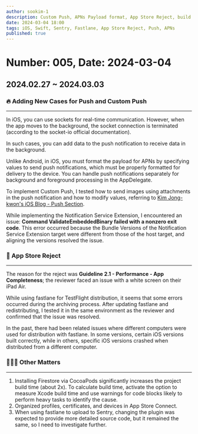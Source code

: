 ```yaml
---
author: sookim-1
description: Custom Push, APNs Payload format, App Store Reject, build time reduction, App Store Connect, Sentry fastlane plugin
date: 2024-03-04 18:00
tags: iOS, Swift, Sentry, Fastlane, App Store Reject, Push, APNs
published: true
---
```

# Number: 005, Date: 2024-03-04

## 2024.02.27 ~ 2024.03.03
### 🔥 Adding New Cases for Push and Custom Push
---

In iOS, you can use sockets for real-time communication. However, when the app moves to the background, the socket connection is terminated (according to the socket-io official documentation). 

In such cases, you can add data to the push notification to receive data in the background.

Unlike Android, in iOS, you must format the payload for APNs by specifying values to send push notifications, which must be properly formatted for delivery to the device. You can handle push notifications separately for background and foreground processing in the AppDelegate.

To implement Custom Push, I tested how to send images using attachments in the push notification and how to modify values, referring to [Kim Jong-kwon's iOS Blog - Push Section](https://ios-development.tistory.com/1280). 

While implementing the Notification Service Extension, I encountered an issue: **Command ValidateEmbeddedBinary failed with a nonzero exit code**. This error occurred because the Bundle Versions of the Notification Service Extension target were different from those of the host target, and aligning the versions resolved the issue.

### 🛫 App Store Reject
---

The reason for the reject was **Guideline 2.1 - Performance - App Completeness**; the reviewer faced an issue with a white screen on their iPad Air. 

While using fastlane for TestFlight distribution, it seems that some errors occurred during the archiving process. After updating fastlane and redistributing, I tested it in the same environment as the reviewer and confirmed that the issue was resolved. 

In the past, there had been related issues where different computers were used for distribution with fastlane. In some versions, certain iOS versions built correctly, while in others, specific iOS versions crashed when distributed from a different computer.

### 🙋🏻‍♂️ Other Matters
---

1. Installing Firestore via CocoaPods significantly increases the project build time (about 2x). To calculate build time, activate the option to measure Xcode build time and use warnings for code blocks likely to perform heavy tasks to identify the cause.
2. Organized profiles, certificates, and devices in App Store Connect.
3. When using fastlane to upload to Sentry, changing the plugin was expected to provide more detailed source code, but it remained the same, so I need to investigate further.

